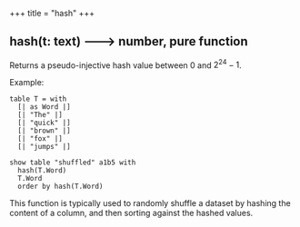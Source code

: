 +++
title = "hash"
+++

## hash(t: text) 🡒 number, pure function

Returns a pseudo-injective hash value between 0 and $2^{24}-1$.

Example:

```envision
table T = with
  [| as Word |]
  [| "The" |]
  [| "quick" |]
  [| "brown" |]
  [| "fox" |]
  [| "jumps" |]

show table "shuffled" a1b5 with
  hash(T.Word)
  T.Word
  order by hash(T.Word)
```

This function is typically used to randomly shuffle a dataset by hashing the content of a column, and then sorting against the hashed values.
